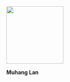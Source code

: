 <img src="https://github.com/MH-Lan/MH-Lan.github.io/blob/master/BIO%20pic.jpg?raw=true" width="150" align="middle" />

**Muhang Lan**
